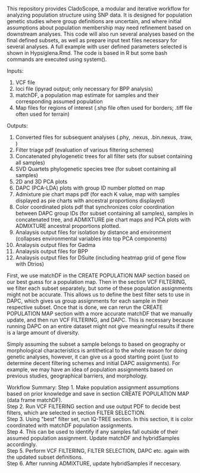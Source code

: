 This repository provides CladoScope, a modular and iterative workflow for analyzing population structure using SNP data. It is designed for population genetic studies where group definitions are uncertain, and where initial assumptions about population membership may need refinement based on downstream analyses. This code will also run several analyses based on the final defined subsets, as well as prepare input text files necessary for several analyses. A full example with user defined parameters selected is shown in Hypsiglena.Rmd. The code is based in R but some bash commands are executed using system().

Inputs:
  1. VCF file
  2. loci file (ipyrad output; only necessary for BPP analysis)
  3. matchDF, a population map estimate for samples and their corresponding assumed population
  4. Map files for regions of interest (.shp file often used for borders; .tiff file often used for terrain)

Outputs:
  1. Converted files for subsequent analyses (.phy, .nexus, .bin.nexus, .traw, )
  2. Filter triage pdf (evaluation of various filtering schemes)
  3. Concatenated phylogenetic trees for all filter sets (for subset containing all samples)
  4. SVD Quartets phylogenetic species tree (for subset containing all samples)
  5. 2D and 3D PCA plots
  6. DAPC (PCA-LDA) plots with group ID number plotted on map
  7. Admixture pie chart maps pdf (for each K value, map with samples displayed as pie charts with ancestral proportions displayed)
  8. Color coordinated plots pdf that synchronizes color coordination between DAPC group IDs (for subset containing all samples), samples in concatenated tree, and ADMIXTURE pie chart maps and PCA plots with ADMIXTURE ancestral proportions plotted.
  9. Analaysis output files for isolation by distance and environment (collapses environmental variables into top PCA components)
  10. Analaysis output files for Gadma
  11. Analaysis output files for BPP
  12. Analaysis output files for DSuite (including heatmap grid of gene flow with Dtrios)

First, we use matchDF in the CREATE POPULATION MAP section based on our best guess for a population map. Then in the section VCF FILTERING, we filter each subset separately, but some of these population assignments might not be accurate. This allows us to define the best filter sets to use in DAPC, which gives us group assignments for each sample in their respective subset. Once that is done, we can rerun the CREATE POPULATION MAP section with a more accurate matchDF that we manually update, and then run VCF FILTERING, and DAPC. This is necessary because running DAPC on an entire dataset might not give meaningful results if there is a large amount of diversity. 

Simply assuming the subset a sample belongs to based on geography or morphological characteristics is antithetical to the whole reason for doing genetic analyses, however, it can give us a good starting point (just to determine decent filtering schemes and initial DAPC assignments). For example, we may have an idea of population assignments based on previous studies, geographical barriers, and morphology.

Workflow Summary: 
  Step 1. Make population assignment assumptions based on prior knowledge and save in section CREATE POPULATION MAP (data frame matchDF).<br>
  Step 2. Run VCF FILTERING section and use output PDF to decide best filters, which are selected in section FILTER SELECTION.<br>
  Step 3. Using "best" filter set, run IQ-TREE section. In this section, it is color coordinated with matchDF population assignments.<br> 
  Step 4. This can be used to identify if any samples fall outside of their assumed population assignment. Update matchDF and hybridSamples accordingly.<br>
  Step 5. Perform VCF FILTERING, FILTER SELECTION, DAPC etc. again with the updated subset definitions.<br>
  Step 6. After running ADMIXTURE, update hybridSamples if neccesary.<br>

